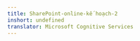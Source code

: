 ```yaml
---
title: SharePoint-online-kế hoạch-2
inshort: undefined
translator: Microsoft Cognitive Services
---
```




